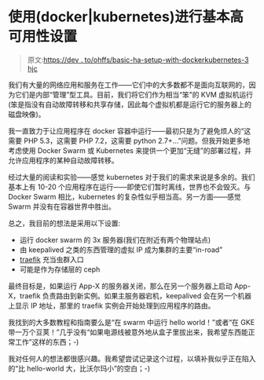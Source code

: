 # 使用(docker|kubernetes)进行基本高可用性设置

> 原文:[https://dev . to/ohffs/basic-ha-setup-with-dockerkubernetes-3 hjc](https://dev.to/ohffs/basic-ha-setup-with-dockerkubernetes-3hjc)

我们有大量的网络应用和服务在工作——它们中的大多数都不是面向互联网的，因为它们是内部“管理”型工具。目前，我们将它们作为相当“笨”的 KVM 虚拟机运行(笨是指没有自动故障转移和共享存储，因此每个虚拟机都是运行它的服务器上的磁盘映像)。

我一直致力于让应用程序在 docker 容器中运行——最初只是为了避免烦人的“这需要 PHP 5.3，这需要 PHP 7.2，这需要 python 2.7+…”问题。但我开始更多地考虑使用 Docker Swarm 或 Kubernetes 来提供一个更加“无缝”的部署过程，并允许应用程序的某种自动故障转移。

经过大量的阅读和实验——感觉 kubernetes 对于我们的需求来说是多余的。我们基本上有 10-20 个应用程序在运行——即使它们暂时离线，世界也不会毁灭。与 Docker Swarm 相比，kubernetes 的复杂性似乎相当高。另一方面——感觉 Swarm 并没有在容器世界中胜出。

总之，我目前的想法是采用以下设置:

*   运行 docker swarm 的 3x 服务器(我们在附近有两个物理站点)
*   由 keepalived 之类的东西管理的虚拟 IP 成为集群的主要“in-road”
*   [traefik](https://traefik.io/) 充当虫群入口
*   可能是作为存储层的 ceph

最终目标是，如果运行 App-X 的服务器关闭，那么在另一个服务器上启动 App-X，traefik 负责路由到新实例。如果主服务器宕机，keepalived 会在另一个机器上显示 IP 地址，那里的 traefik 实例会开始处理到应用程序的路由。

我找到的大多数教程和指南要么是“在 swarm 中运行 hello world！”或者“在 GKE 带一万个豆荚！”几乎没有“如果电源线被意外地从盒子里拔出来，我希望东西能正常工作”这样的东西；-)

我对任何人的想法都很感兴趣。我希望尝试记录这个过程，以填补我似乎正在陷入的“比 hello-world 大，比沃尔玛小”的空白；-)